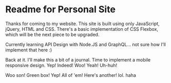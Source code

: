 # Readme for Personal Site

Thanks for coming to my website.  This site is built using only JavaScript, jQuery, HTML and CSS.  There's a basic implementation of CSS Flexbox, which will be the next piece to be upgraded.

Currently learning API Design with Node.JS and GraphQL... not sure how I'll implement that here :)

Back at it.  I'll make this a bit of a journal.  Time to implement a mobile responsive design.  Yep!  Indeed! Woo!  Yeah!  Uh-huh!

Woo son!  Green box!  Yep!  All of 'em!  Here's another!  lol.  haha
